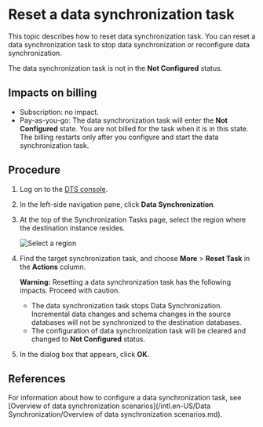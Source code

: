 # Reset a data synchronization task

This topic describes how to reset data synchronization task. You can reset a data synchronization task to stop data synchronization or reconfigure data synchronization.

The data synchronization task is not in the **Not Configured** status.

## Impacts on billing

-   Subscription: no impact.
-   Pay-as-you-go: The data synchronization task will enter the **Not Configured** state. You are not billed for the task when it is in this state. The billing restarts only after you configure and start the data synchronization task.

## Procedure

1.  Log on to the [DTS console](https://dts-intl.console.aliyun.com/).

2.  In the left-side navigation pane, click **Data Synchronization**.

3.  At the top of the Synchronization Tasks page, select the region where the destination instance resides.

    ![Select a region](https://static-aliyun-doc.oss-accelerate.aliyuncs.com/assets/img/en-US/4130359951/p50604.png)

4.  Find the target synchronization task, and choose **More** \> **Reset Task** in the **Actions** column.

    **Warning:** Resetting a data synchronization task has the following impacts. Proceed with caution.

    -   The data synchronization task stops Data Synchronization. Incremental data changes and schema changes in the source databases will not be synchronized to the destination databases.
    -   The configuration of data synchronization task will be cleared and changed to **Not Configured** status.
5.  In the dialog box that appears, click **OK**.


## References

For information about how to configure a data synchronization task, see [Overview of data synchronization scenarios](/intl.en-US/Data Synchronization/Overview of data synchronization scenarios.md).

